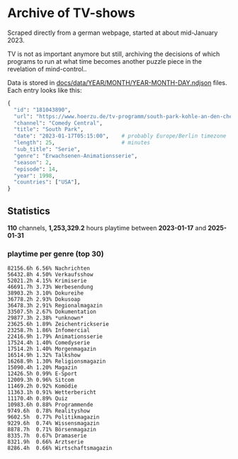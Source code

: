 # Archive of TV-shows

Scraped directly from a german webpage, started at about mid-January 2023.

TV is not as important anymore but still, archiving the decisions of which programs to run at what time
becomes another puzzle piece in the revelation of mind-control.. 

Data is stored in [docs/data/YEAR/MONTH/YEAR-MONTH-DAY.ndjson](docs/data/) files. 
Each entry looks like this:

```python
{
  "id": "181043890", 
  "url": "https://www.hoerzu.de/tv-programm/south-park-kohle-an-den-chefkoch/bid_181043890/", 
  "channel": "Comedy Central", 
  "title": "South Park", 
  "date": "2023-01-17T05:15:00",    # probably Europe/Berlin timezone 
  "length": 25,                     # minutes 
  "sub_title": "Serie", 
  "genre": "Erwachsenen-Animationsserie", 
  "season": 2, 
  "episode": 14, 
  "year": 1998, 
  "countries": ["USA"],
}
```

## Statistics

**110** channels, **1,253,329.2** hours playtime between **2023-01-17** and **2025-01-31**


### playtime per genre (top 30)

    82156.6h 6.56% Nachrichten
    56432.8h 4.50% Verkaufsshow
    52021.2h 4.15% Krimiserie
    46691.7h 3.73% Werbesendung
    38903.2h 3.10% Dokureihe
    36778.2h 2.93% Dokusoap
    36478.3h 2.91% Regionalmagazin
    33507.5h 2.67% Dokumentation
    29877.3h 2.38% *unknown*
    23625.6h 1.89% Zeichentrickserie
    23258.7h 1.86% Infomercial
    22416.9h 1.79% Animationsserie
    17524.4h 1.40% Comedyserie
    17514.2h 1.40% Morgenmagazin
    16514.9h 1.32% Talkshow
    16268.9h 1.30% Religionsmagazin
    15090.4h 1.20% Magazin
    12426.5h 0.99% E-Sport
    12009.3h 0.96% Sitcom
    11469.2h 0.92% Komödie
    11363.1h 0.91% Wetterbericht
    11170.4h 0.89% Quiz
    10983.6h 0.88% Programmende
    9749.6h  0.78% Realityshow
    9602.5h  0.77% Politikmagazin
    9229.6h  0.74% Wissensmagazin
    8878.7h  0.71% Börsenmagazin
    8335.7h  0.67% Dramaserie
    8321.9h  0.66% Arztserie
    8286.4h  0.66% Wirtschaftsmagazin
